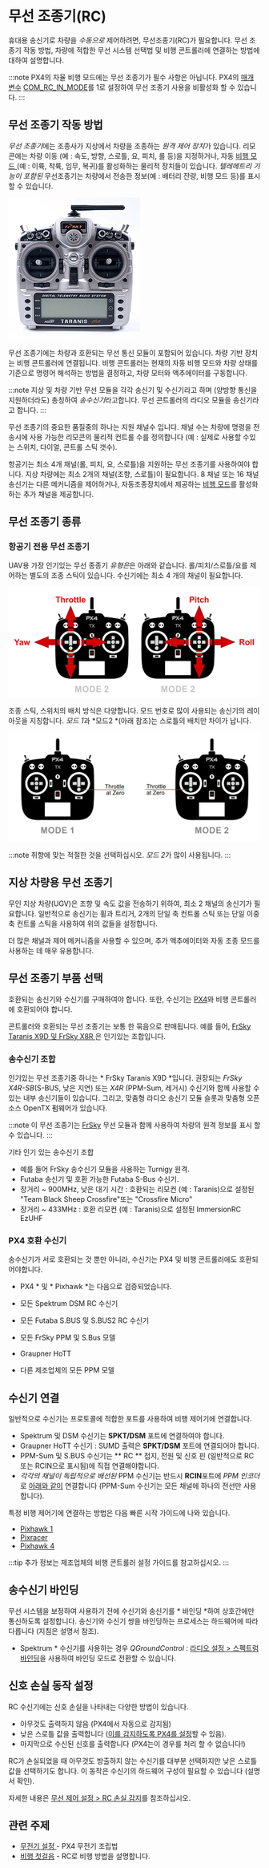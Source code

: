 # 무선 조종기(RC)

휴대용 송신기로 차량을 *수동으로* 제어하려면, 무선조종기(RC)가 필요합니다. 무선 조종기 작동 방법, 차량에 적합한 무선 시스템 선택법 및 비행 콘트롤러에 연결하는 방법에 대하여 설명합니다.

:::note PX4의 자율 비행 모드에는 무선 조종기가 필수 사항은 아닙니다. PX4의 [매개 변수](../advanced_config/parameters.md) [COM_RC_IN_MODE](../advanced_config/parameter_reference.md#COM_RC_IN_MODE)를 1로 설정하여 무선 조종기 사용을 비활성화 할 수 있습니다.
:::

## 무선 조종기 작동 방법 

*무선 조종기*에는 조종사가 지상에서 차량을 조종하는 *원격 제어 장치*가 있습니다. 리모콘에는 차량 이동 (예 : 속도, 방향, 스로틀, 요, 피치, 롤 등)을 지정하거나, 자동 [비행 모드 ](../flight_modes/README.md)(예 : 이륙, 착륙, 임무, 복귀)를 활성화하는 물리적 장치들이 있습니다. *텔레메트리 기능이 포함된* 무선조종기는 차량에서 전송한 정보(예 : 배터리 잔량, 비행 모드 등)를 표시할 수 있습니다.

![Taranis X9D 송신기](../../assets/hardware/transmitters/frsky_taranis_x9d_transmitter.jpg)

무선 조종기에는 차량과 호환되는 무선 통신 모듈이 포함되어 있습니다. 차량 기반 장치는 비행 콘트롤러에 연결됩니다. 비행 콘트롤러는 현재의 자동 비행 모드와 차량 상태를 기준으로 명령어 해석하는 방법을 결정하고, 차량 모터와 액추에이터를 구동합니다.

<!-- image showing the different parts here would be nice -->

:::note
지상 및 차량 기반 무선 모듈을 각각 송신기 및 수신기라고 하며 (양방향 통신을 지원하더라도) 총칭하여 *송수신기*라고합니다. 무선 콘트롤러의 라디오 모듈을 송신기라고 합니다.
:::

무선 조종기의 중요한 품질중의 하나는 지원 채널수 입니다. 채널 수는 차량에 명령을 전송시에 사용 가능한 리모콘의 물리적 컨트롤 수를 정의합니다 (예 : 실제로 사용할 수있는 스위치, 다이얼, 콘트롤 스틱 갯수).

항공기는 최소 4개 채널(롤, 피치, 요, 스로틀)을 지원하는 무선 조종기를 사용하여야 합니다. 지상 차량에는 최소 2개의 채널(조향, 스로틀)이 필요합니다. 8 채널 또는 16 채널 송신기는 다른 메커니즘을 제어하거나, 자동조종장치에서 제공하는 [비행 모드](../flight_modes/README.md)를 활성화하는 추가 채널을 제공합니다.

## 무선 조종기 종류 

<span id="transmitter_modes"></span>

### 항공기 전용 무선 조종기

UAV용 가장 인기있는 무선 종종기 *유형은*은 아래와 같습니다. 롤/피치/스로틀/요를 제어하는 별도의 조종 스틱이 있습니다. 수신기에는 최소 4 개의 채널이 필요합니다.

![RC 기본 명령어](../../assets/flying/rc_basic_commands.png)

조종 스틱, 스위치의 배치 방식은 다양합니다. 모드 번호로 많이 사용되는 송신기의 레이아웃을 지칭합니다. *모드 1*과 *모드2 *(아래 참조)는 스로틀의 배치만 차이가 납니다.

![모델1 - 모델2](../../assets/concepts/mode1_mode2.png)

:::note
취향에 맞는 적절한 것을 선택하십시오. *모드 2*가 많이 사용됩니다.
:::

## 지상 차량용 무선 조종기

무인 지상 차량(UGV)은 조향 및 속도 값을 전송하기 위하여, 최소 2 채널의 송신기가 필요합니다. 일반적으로 송신기는 휠과 트리거, 2개의 단일 축 컨트롤 스틱 또는 단일 이중 축 컨트롤 스틱을 사용하여 위의 값들을 설정합니다.

더 많은 채널과 제어 메커니즘을 사용할 수 있으며, 추가 액추에이터와 자동 조종 모드를 사용하는 데 매우 유용합니다.

## 무선 조종기 부품 선택

호환되는 송신기와 수신기를 구매하여야 합니다. 또한, 수신기는 [PX4](#compatible_receivers)와 비행 콘트롤러에 호환되어야 합니다.

콘트롤러와 호환되는 무선 조종기는 보통 한 묶음으로 판매됩니다. 예를 들어, [ FrSky Taranis X9D 및 FrSky X8R ](https://hobbyking.com/en_us/frsky-2-4ghz-accst-taranis-x9d-plus-and-x8r-combo-digital-telemetry-radio-system-mode-2.html?___store=en_us)은 인기있는 조합입니다.

### 송수신기 조합 

인기있는 무선 조종기중 하나는 * FrSky Taranis X9D *입니다. 권장되는 *FrSky X4R-SB*(S-BUS, 낮은 지연) 또는 *X4R* (PPM-Sum, 레거시) 수신기와 함께 사용할 수있는 내부 송신기들이 있습니다. 그리고, 맞춤형 라디오 송신기 모듈 슬롯과 맞춤형 오픈 소스 OpenTX 펌웨어가 있습니다.

:::note
이 무선 조종기는 [FrSky](../peripherals/frsky_telemetry.md) 무선 모듈과 함께 사용하여 차량의 원격 정보를 표시 할 수 있습니다.
:::

기타 인기 있는 송수신기 조합 

* 예를 들어 FrSky 송수신기 모듈을 사용하는 Turnigy 원격.
* Futaba 송신기 및 호환 가능한 Futaba S-Bus 수신기.
* 장거리 ~ 900MHz, 낮은 대기 시간 : 호환되는 리모컨 (예 : Taranis)으로 설정된 "Team Black Sheep Crossfire"또는 "Crossfire Micro"
* 장거리 ~ 433MHz : 호환 리모컨 (예 : Taranis)으로 설정된 ImmersionRC EzUHF

<span id="compatible_receivers"></span>

### PX4 호환 수신기 

송수신기가 서로 호환되는 것 뿐만 아니라, 수신기는 PX4 및 비행 콘트롤러에도 호환되어야합니다.

* PX4 * 및 * Pixhawk *는 다음으로 검증되었습니다.

* 모든 Spektrum DSM RC 수신기
* 모든 Futaba S.BUS 및 S.BUS2 RC 수신기
* 모든 FrSky PPM 및 S.Bus 모델
* Graupner HoTT
* 다른 제조업체의 모든 PPM 모델

## 수신기 연결

일반적으로 수신기는 프로토콜에 적합한 포트를 사용하여 비행 제어기에 연결합니다.

* Spektrum 및 DSM 수신기는 **SPKT/DSM** 포트에 연결하여야 합니다.
* Graupner HoTT 수신기 : SUMD 출력은 **SPKT/DSM** 포트에 연결되어야 합니다.
* PPM-Sum 및 S.BUS 수신기는 ** RC ** 접지, 전원 및 신호 핀 (일반적으로 RC 또는 RCIN으로 표시됨)에 직접 연결해야합니다.
* *각각의 채널이 독립적으로 배선된* PPM 수신기는 반드시 **RCIN**포트에 *PPM 인코더*로 [아래와 같이](http://www.getfpv.com/radios/radio-accessories/holybro-ppm-encoder-module.html) 연결합니다 (PPM-Sum 수신기는 모든 채널에 하나의 전선만 사용합니다).

특정 비행 제어기에 연결하는 방법은 다음 빠른 시작 가이드에 나와 있습니다.

* [Pixhawk 1](../assembly/quick_start_pixhawk.md#radio-control)
* [Pixracer](../assembly/quick_start_pixracer.md)
* [Pixhawk 4](../assembly/quick_start_pixhawk4.md)

:::tip
추가 정보는 제조업체의 비행 콘트롤러 설정 가이드를 참고하십시오.
:::

<span id="binding"></span>

## 송수신기 바인딩

무선 시스템을 보정하여 사용하기 전에 수신기와 송신기를 * 바인딩 *하여 상호간에만 통신하도록 설정합니다. 송신기와 수신기 쌍을 바인딩하는 프로세스는 하드웨어에 따라 다릅니다 (지침은 설명서 참조).

* Spektrum * 수신기를 사용하는 경우 *QGroundControl* : [라디오 설정 &gt; 스펙트럼 바인딩](../config/radio.md#spektrum_bind)을 사용하여 바인딩 모드로 전환할 수 있습니다.

## 신호 손실 동작 설정

RC 수신기에는 신호 손실을 나타내는 다양한 방법이 있습니다.

* 아무것도 출력하지 않음 (PX4에서 자동으로 감지됨)
* 낮은 스로틀 값을 출력합니다 ([이를 감지하도록 PX4를 설정](../config/radio.md#rc_loss_detection)할 수 있음).
* 마지막으로 수신된 신호를 출력합니다 (PX4는이 경우를 처리 할 수 없습니다!)

RC가 손실되었을 때 아무것도 방출하지 않는 수신기를 대부분 선택하지만 낮은 스로틀 값을 선택하기도 합니다. 이 동작은 수신기의 하드웨어 구성이 필요할 수 있습니다 (설명서 확인).

자세한 내용은 [ 무선 제어 설정 &gt; RC 손실 감지](../config/radio.md#rc_loss_detection)를 참조하십시오.

## 관련 주제

* [ 무전기 설정 ](../config/radio.md) - PX4 무전기 조립법
* [비행 첫걸음](../flying/basic_flying.md) - RC로 비행 방법을 설명합니다.